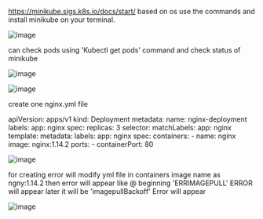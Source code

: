 https://minikube.sigs.k8s.io/docs/start/ based on os use the commands and install minikube on your terminal.

![image](https://github.com/imtiaz04/k8s_troubleshoot/assets/85178565/a760e8ae-b94c-40cd-9d95-139db84bc78e)

can check pods using 'Kubectl get pods' command and check status of minikube

![image](https://github.com/imtiaz04/k8s_troubleshoot/assets/85178565/b86fa718-f294-4a23-9367-f965db8bcbe2)


![image](https://github.com/imtiaz04/k8s_troubleshoot/assets/85178565/af2b036e-e531-4139-830f-59c0d1c709ee)

create one nginx.yml file 

apiVersion: apps/v1
kind: Deployment
metadata:
  name: nginx-deployment
  labels:
    app: nginx
spec:
  replicas: 3
  selector:
    matchLabels:
      app: nginx
  template:
    metadata:
      labels:
        app: nginx
    spec:
      containers:
      - name: nginx
        image: nginx:1.14.2
        ports:
        - containerPort: 80

![image](https://github.com/imtiaz04/k8s_troubleshoot/assets/85178565/132cb74d-3e03-4bae-9e64-b1b7d8313868)

for creating error will modify yml file in containers image name as ngny:1.14.2 then error will appear like @ beginning 'ERRIMAGEPULL' ERROR will appear later it will be 'imagepullBackoff' Error will appear 

![image](https://github.com/imtiaz04/k8s_troubleshoot/assets/85178565/332a0f07-2c3b-42ec-8f86-8c330b1a9fcb)






